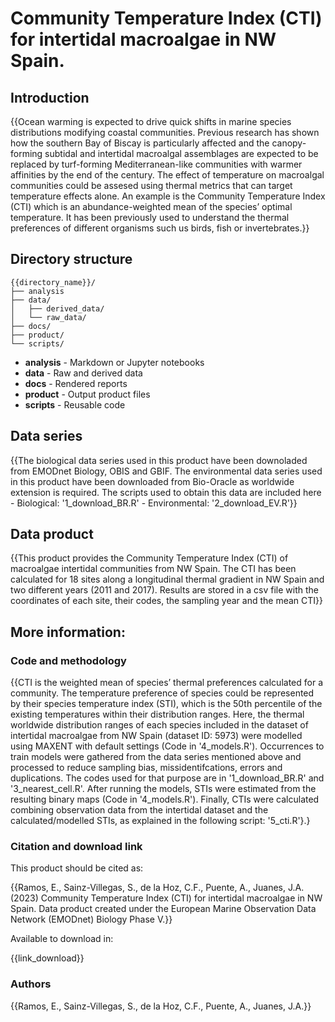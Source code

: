 # Community Temperature Index (CTI) for intertidal macroalgae in NW Spain.

## Introduction

{{Ocean warming is expected to drive quick shifts in marine species distributions modifying coastal communities. Previous research has shown how the southern Bay of Biscay is particularly affected and the canopy-forming subtidal and intertidal macroalgal assemblages are expected to be replaced by turf-forming Mediterranean-like communities with warmer affinities by the end of the century. The effect of temperature on macroalgal communities could be assesed using thermal metrics that can target temperature effects alone. An example is the Community Temperature Index (CTI) which is an abundance-weighted mean of the species’ optimal temperature. It has been previously used to understand the thermal preferences of different organisms such us birds, fish or invertebrates.}}

## Directory structure

```
{{directory_name}}/
├── analysis
├── data/
│   ├── derived_data/
│   └── raw_data/
├── docs/
├── product/
└── scripts/
```

* **analysis** - Markdown or Jupyter notebooks
* **data** - Raw and derived data
* **docs** - Rendered reports
* **product** - Output product files
* **scripts** - Reusable code

## Data series

{{The biological data series used in this product have been downoladed from EMODnet Biology, OBIS and GBIF. 
The environmental data series used in this product have been downloaded from Bio-Oracle as worldwide extension is required. 
The scripts used to obtain this data are included here 
    - Biological: '1_download_BR.R' 
    - Environmental: '2_download_EV.R'}}

## Data product

{{This product provides the Community Temperature Index (CTI) of macroalgae intertidal communities from NW Spain. The CTI has been calculated for 18 sites along a longitudinal thermal gradient in NW Spain and two different years (2011 and 2017). Results are stored in a csv file with the coordinates of each site, their codes, the sampling year and the mean CTI}}

## More information:

### Code and methodology

{{CTI is the weighted mean of species’ thermal preferences calculated for a community. The temperature preference of species could be represented by their species temperature index (STI), which is the 50th percentile of the existing temperatures within their distribution ranges. Here, the thermal worldwide distribution ranges of each species included in the dataset of intertidal macroalgae from NW Spain (dataset ID: 5973) were modelled using MAXENT with default settings (Code in '4_models.R'). Occurrences to train models were gathered from the data series mentioned above and processed to reduce sampling bias, missidentifcations, errors and duplications. The codes used for that purpose are in '1_download_BR.R' and '3_nearest_cell.R'. After running the models, STIs were estimated from the resulting binary maps (Code in '4_models.R'). Finally, CTIs were calculated combining observation data from the intertidal dataset and the calculated/modelled STIs, as explained in the following script: '5_cti.R'}.}

### Citation and download link

This product should be cited as:

{{Ramos, E., Sainz-Villegas, S., de la Hoz, C.F., Puente, A., Juanes, J.A. (2023) Community Temperature Index (CTI) for intertidal macroalgae in NW Spain. Data product created under the European Marine Observation Data Network (EMODnet) Biology Phase V.}}

Available to download in:

{{link_download}}

### Authors

{{Ramos, E., Sainz-Villegas, S., de la Hoz, C.F., Puente, A., Juanes, J.A.}}
